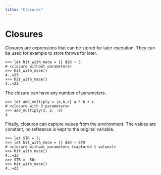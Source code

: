 ```yaml
---
title: "Closures"
---
```

# Closures

Closures are expressions that can be stored for later execution. They can be used for example to store throws for later.
```dices
>>> let hit_with_mace = || d20 + 3
# <closure without parameters>
>>> hit_with_mace()
4..=23
>>> hit_with_mace()
4..=23
```

The closure can have any number of parameters.
```dices
>>> let add_multiply = |a,b,c| a * b + c
# <closure with 3 parameters>
>>> add_multiply(3, 2, -3)
3
```

Finally, closures can capture values from the environment. The values are constant, no reference is kept to the original variable.
```dices
>>> let STR = 3;
>>> let hit_with_mace = || d20 + STR
# <closure without parameters (captured 1 values)>
>>> hit_with_mace()
4..=23
>>> STR = -50;
>>> hit_with_mace()
4..=23
```